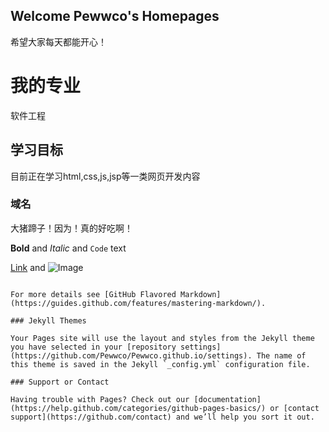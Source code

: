 ## Welcome Pewwco's Homepages

希望大家每天都能开心！


# 我的专业
  软件工程
## 学习目标
  目前正在学习html,css,js,jsp等一类网页开发内容
### 域名
  大猪蹄子！因为！真的好吃啊！



**Bold** and _Italic_ and `Code` text

[Link](url) and ![Image](src)
```

For more details see [GitHub Flavored Markdown](https://guides.github.com/features/mastering-markdown/).

### Jekyll Themes

Your Pages site will use the layout and styles from the Jekyll theme you have selected in your [repository settings](https://github.com/Pewwco/Pewwco.github.io/settings). The name of this theme is saved in the Jekyll `_config.yml` configuration file.

### Support or Contact

Having trouble with Pages? Check out our [documentation](https://help.github.com/categories/github-pages-basics/) or [contact support](https://github.com/contact) and we’ll help you sort it out.
